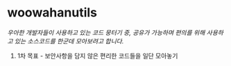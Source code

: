 # woowahanutils

*우아한 개발자들이 사용하고 있는 코드 뭉터기 중, 공유가 가능하며 편의를 위해 사용하고 있는 소스코드를 한군데 모아보려고 합니다.*

1. 1차 목표 - 보안사항을 담지 않은 편리한 코드들을 일단 모아놓기
